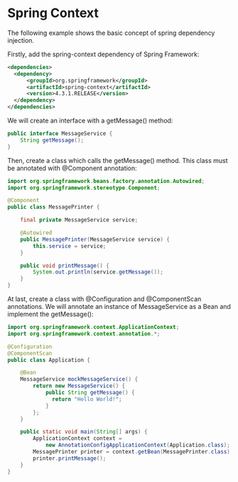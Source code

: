 # Spring Context

The following example shows the basic concept of spring dependency injection.

Firstly, add the spring-context dependency of Spring Framework:

  ```xml
  <dependencies>
    <dependency>
        <groupId>org.springframework</groupId>
        <artifactId>spring-context</artifactId>
        <version>4.3.1.RELEASE</version>
    </dependency>
  </dependencies>
  ```
  
We will create an interface with a getMessage() method:

  ```java
  public interface MessageService {
      String getMessage();
  }
  ```
  
Then, create a class which calls the getMessage() method. This class must be annotated with @Component annotation:

  ```java
  import org.springframework.beans.factory.annotation.Autowired;
  import org.springframework.stereotype.Component;

  @Component
  public class MessagePrinter {

      final private MessageService service;

      @Autowired
      public MessagePrinter(MessageService service) {
          this.service = service;
      }

      public void printMessage() {
          System.out.println(service.getMessage());
      }
  }
  ```

At last, create a class with @Configuration and @ComponentScan annotations. We will annotate an instance of MessageService as a Bean and implement the getMessage():

  ```java
  import org.springframework.context.ApplicationContext;
  import org.springframework.context.annotation.*;

  @Configuration
  @ComponentScan
  public class Application {

      @Bean
      MessageService mockMessageService() {
          return new MessageService() {
              public String getMessage() {
                return "Hello World!";
              }
          };
      }

      public static void main(String[] args) {
          ApplicationContext context = 
              new AnnotationConfigApplicationContext(Application.class);
          MessagePrinter printer = context.getBean(MessagePrinter.class);
          printer.printMessage();
      }
  }
  ```